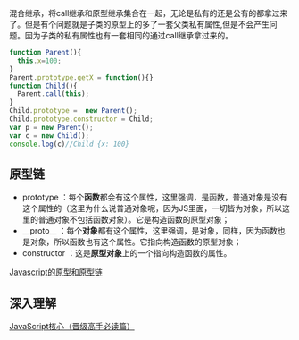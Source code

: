 混合继承，将call继承和原型继承集合在一起，无论是私有的还是公有的都拿过来了。但是有个问题就是子类的原型上的多了一套父类私有属性,但是不会产生问题。因为子类的私有属性也有一套相同的通过call继承拿过来的。

```js
function Parent(){
  this.x=100;
}
Parent.prototype.getX = function(){}
function Child(){
  Parent.call(this);
}
Child.prototype =  new Parent();
Child.prototype.constructor = Child;
var p = new Parent();
var c = new Child();
console.log(c)//Child {x: 100}
```

## 原型链

- prototype ：每个**函数**都会有这个属性，这里强调，是函数，普通对象是没有这个属性的（这里为什么说普通对象呢，因为JS里面，一切皆为对象，所以这里的普通对象不包括函数对象）。它是构造函数的原型对象；
- \_\_proto\_\_ ：每个**对象**都有这个属性，这里强调，是对象，同样，因为函数也是对象，所以函数也有这个属性。它指向构造函数的原型对象；
- constructor ：这是**原型对象**上的一个指向构造函数的属性。

[Javascript的原型和原型链](https://juejin.im/post/5af2a5a76fb9a07ab4589cd7)

## 深入理解

[JavaScript核心（晋级高手必读篇）](http://www.cnblogs.com/TomXu/archive/2012/01/12/2308594.html)
